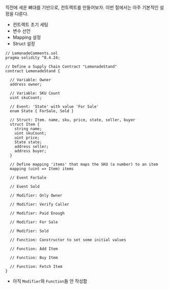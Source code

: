직전에 세운 뼈대를 기반으로, 컨트랙트를 만들어보자. 이번 절에서는 아주 기본적인 설정을 다룬다.
- 컨트랙트 초기 세팅
- 변수 선언
- Mapping 설정
- Struct 설정

```solidity
// LemonadeComments.sol
pragma solidity ^0.4.24;

// Define a Supply Chain Contract "LemonadeStand"
contract LemonadeStand {

  // Variable: Owner
  address owner;

  // Variable: SKU Count
  uint skuCount;

  // Event: 'State' with value 'For Sale'
  enum State { ForSale, Sold }

  // Struct: Item. name, sku, price, state, seller, buyer
  struct Item {
    string name;
    uint skuCount;
    uint price;
    State state;
    address seller;
    address buyer;
  }

  // Define mapping 'items' that maps the SKU (a number) to an item
  mapping (uint => Item) items

  // Event ForSale

  // Event Sold

  // Modifier: Only Owner

  // Modifier: Verify Caller

  // Modifier: Paid Enough

  // Modifier: For Sale

  // Modifier: Sold

  // Function: Constructor to set some initial values

  // Function: Add Item

  // Function: Buy Item

  // Function: Fetch Item
}
```

- 아직 `Modifier`와 `Function`들 안 작성함
